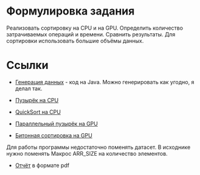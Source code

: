 # Формулировка задания

Реализовать сортировку на CPU и на GPU. Определить количество затрачиваемых операций и времени. Сравнить результаты. Для сортировки использовать большие объёмы данных. 

# Ссылки

- [Генерация данных](generation) - код на Java. Можно генерировать как угодно, я делал так.

- [Пузырёк на CPU](cpu-bubble-sort)
- [QuickSort на CPU](cpu-quick-sort)
- [Параллельный пузырёк на GPU](gpu-parallel-bubble-sort)
- [Битонная сортировка на GPU](gpu-bitonic-sort)

Для работы программы недостаточно поменять датасет. В исходнике нужно поменять Макрос ARR_SIZE на количество элементов.

- [Отчёт](report/kolesnikov-d-a-cuda-report.pdf) в формате pdf